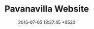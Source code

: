 ---
layout: post
title:  "Pavanavilla Website"
date:   2016-07-05 13:37:45 +0530
categories: 
thumbnail: pavanavilla-full.jpg
weburl: http://www.pavanavilla.com/
description: <strong><br><br>Languages and Frameworks</strong> - HTML, CSS, Bootstrap, JQUERY.<br><br><strong>Tools Used</strong> - WORDPRESS:CMS, PHOTOSHOP, ILLUSTRATOR, SUBLIME TEXT.
---